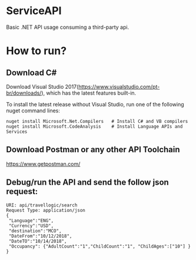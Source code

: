 # ServiceAPI
Basic .NET API usage consuming a third-party api.

# How to run? 
## Download C# 
Download Visual Studio 2017(https://www.visualstudio.com/pt-br/downloads/), which has the latest features built-in. 

To install the latest release without Visual Studio, run one of the following nuget command lines:

```
nuget install Microsoft.Net.Compilers   # Install C# and VB compilers
nuget install Microsoft.CodeAnalysis    # Install Language APIs and Services
```

## Download Postman or any other API Toolchain

https://www.getpostman.com/

## Debug/run the API and send the follow json request:

```
URI: api/travellogic/search
Request Type: application/json
{
 "Language":"ENG",
 "Currency":"USD",
 "destination":"MCO",
 "DateFrom":"10/12/2018",
 "DateTO":"10/14/2018",
 "Occupancy": {"AdultCount":"1","ChildCount":"1", "ChildAges":["10"] } 
}
```
